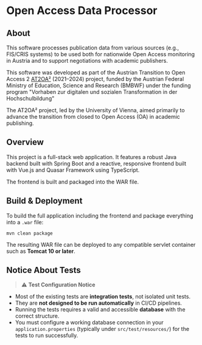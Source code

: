 # Open Access Data Processor

## About

This software processes publication data from various sources (e.g., FIS/CRIS systems) to be used both for nationwide Open Access monitoring in Austria and to support negotiations with academic publishers.

This software was developed as part of the Austrian Transition to Open Access 2 [AT2OA²](https://at2oa.at/) (2021–2024) project, 
funded by the Austrian Federal Ministry of Education, Science and Research (BMBWF) under the funding program 
"Vorhaben zur digitalen und sozialen Transformation in der Hochschulbildung"

The AT2OA² project, led by the University of Vienna, aimed primarily to advance the transition from closed to Open Access (OA) 
in academic publishing.

## Overview

This project is a full-stack web application. It features a robust Java backend built with Spring Boot and a reactive, responsive frontend built with Vue.js and Quasar Framework using TypeScript.

The frontend is built and packaged into the WAR file.

## Build & Deployment

To build the full application including the frontend and package everything into a `.war` file:

`
mvn clean package
`

The resulting WAR file can be deployed to any compatible servlet container such as **Tomcat 10 or later**.

## Notice About Tests

> ⚠️ **Test Configuration Notice**

- Most of the existing tests are **integration tests**, not isolated unit tests.
- They are **not designed to be run automatically** in CI/CD pipelines.
- Running the tests requires a valid and accessible **database** with the correct structure.
- You must configure a working database connection in your `application.properties` (typically under `src/test/resources/`) for the tests to run successfully.
